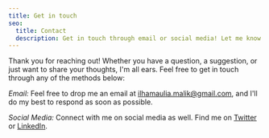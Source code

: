 ```yaml
---
title: Get in touch
seo:
  title: Contact
  description: Get in touch through email or social media! Let me know how I can help.
---
```


Thank you for reaching out! Whether you have a question, a suggestion, or just want to share your thoughts, I'm all ears. Feel free to get in touch through any of the methods below:

_Email:_
Feel free to drop me an email at [ilhamaulia.malik@gmail.com](mailto:ilhamaulia.malik@gmail.com), and I'll do my best to respond as soon as possible.

_Social Media:_
Connect with me on social media as well. Find me on [Twitter](https://twitter.com/hamlicious) or [LinkedIn](https://www.linkedin.com/in/ilham-aulia-malik-77ba9a38/).
